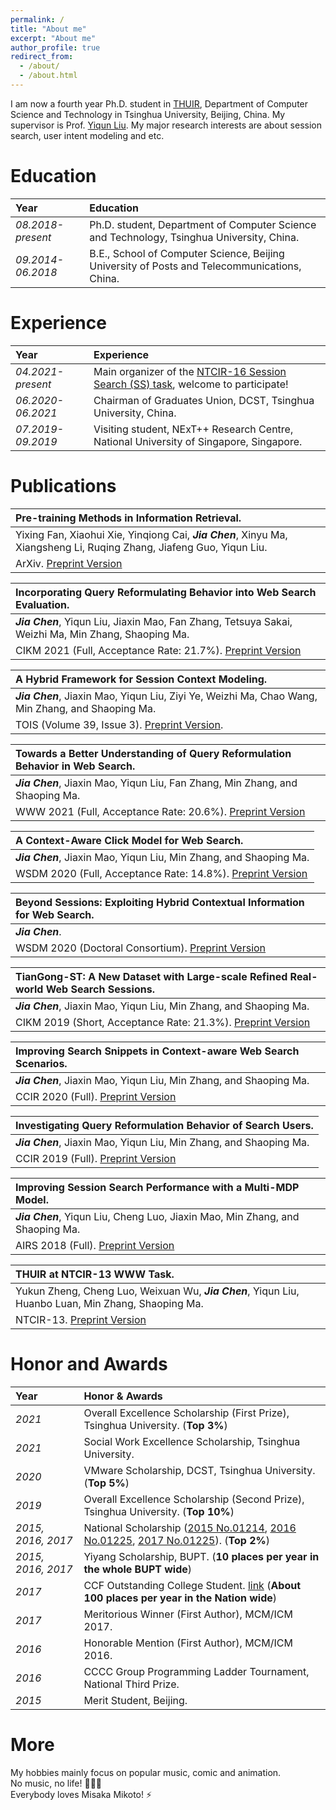 ```yaml
---
permalink: /
title: "About me"
excerpt: "About me"
author_profile: true
redirect_from: 
  - /about/
  - /about.html
---
```


I am now a fourth year Ph.D. student in [THUIR](http://www.thuir.cn/), Department of Computer Science and Technology in Tsinghua University, Beijing, China. My supervisor is Prof. [Yiqun Liu](http://www.thuir.cn/group/~YQLiu/). My major research interests are about session search, user intent modeling and etc.

Education
======

| Year | Education |
| :------ | :------ | 
| *08.2018-present* | Ph.D. student, Department of Computer Science and Technology, Tsinghua University, China. |
| *09.2014-06.2018* | B.E., School of Computer Science, Beijing University of Posts and Telecommunications, China. |

Experience
======

| Year | Experience |
| :------ | :------ | 
| *04.2021-present* | Main organizer of the [NTCIR-16 Session Search (SS) task](http://www.thuir.cn/session-search/), welcome to participate! |
| *06.2020-06.2021* | Chairman of Graduates Union, DCST, Tsinghua University, China.|
| *07.2019-09.2019* | Visiting student, NExT++ Research Centre, National University of Singapore, Singapore. |


Publications
======

| **Pre-training Methods in Information Retrieval.**|
| :------ |  
| Yixing Fan, Xiaohui Xie, Yinqiong Cai, ***Jia Chen***, Xinyu Ma, Xiangsheng Li, Ruqing Zhang, Jiafeng Guo, Yiqun Liu. |
| ArXiv. [Preprint Version](https://arxiv.org/pdf/2111.13853)| 

| **Incorporating Query Reformulating Behavior into Web Search Evaluation.**|
| :------ |  
| ***Jia Chen***, Yiqun Liu, Jiaxin Mao, Fan Zhang, Tetsuya Sakai, Weizhi Ma, Min Zhang, Shaoping Ma. |
| CIKM 2021 (Full, Acceptance Rate: 21.7%). [Preprint Version](https://xuanyuan14.github.io/files/CIKM21chen.pdf)| 

| **A Hybrid Framework for Session Context Modeling.** |
| :------ |  
| ***Jia Chen***, Jiaxin Mao, Yiqun Liu, Ziyi Ye, Weizhi Ma, Chao Wang, Min Zhang, and Shaoping Ma.  |
| TOIS (Volume 39, Issue 3). [Preprint Version](https://dl.acm.org/doi/pdf/10.1145/3448127).| 

| **Towards a Better Understanding of Query Reformulation Behavior in Web Search.** |
| :------ |  
| ***Jia Chen***, Jiaxin Mao, Yiqun Liu, Fan Zhang, Min Zhang, and Shaoping Ma. |
| WWW 2021 (Full, Acceptance Rate: 20.6%). [Preprint Version](https://xuanyuan14.github.io/files/WWW21chen.pdf)|  

| **A Context-Aware Click Model for Web Search.** |
| :------ |  
| ***Jia Chen***, Jiaxin Mao, Yiqun Liu, Min Zhang, and Shaoping Ma. |
| WSDM 2020 (Full, Acceptance Rate: 14.8%). [Preprint Version](https://xuanyuan14.github.io/files/WSDM20chen.pdf)|

| **Beyond Sessions: Exploiting Hybrid Contextual Information for Web Search.** |
| :------ |  
| ***Jia Chen***. |
| WSDM 2020 (Doctoral Consortium). [Preprint Version](https://xuanyuan14.github.io/files/WSDM20DCchen.pdf)|

| **TianGong-ST: A New Dataset with Large-scale Refined Real-world Web Search Sessions.** |
| :------ |  
| ***Jia Chen***, Jiaxin Mao, Yiqun Liu, Min Zhang, and Shaoping Ma. |
| CIKM 2019 (Short, Acceptance Rate: 21.3%). [Preprint Version](https://xuanyuan14.github.io/files/CIKM19chen.pdf)|
  
| **Improving Search Snippets in Context-aware Web Search Scenarios.** |
| :------ |  
| ***Jia Chen***, Jiaxin Mao, Yiqun Liu, Min Zhang, and Shaoping Ma. |
| CCIR 2020 (Full). [Preprint Version](https://xuanyuan14.github.io/files/CCIR20chen.pdf)|

| **Investigating Query Reformulation Behavior of Search Users.** |
| :------ |  
| ***Jia Chen***, Jiaxin Mao, Yiqun Liu, Min Zhang, and Shaoping Ma. |
| CCIR 2019 (Full). [Preprint Version](https://xuanyuan14.github.io/files/CCIR19chen.pdf)|
  
| **Improving Session Search Performance with a Multi-MDP Model.** |
| :------ |  
| ***Jia Chen***, Yiqun Liu, Cheng Luo, Jiaxin Mao, Min Zhang, and Shaoping Ma. |
| AIRS 2018 (Full). [Preprint Version](https://xuanyuan14.github.io/files/JiaChen-AIRS2018.pdf)|

| **THUIR at NTCIR-13 WWW Task.** |
| :------ |  
| Yukun Zheng, Cheng Luo, Weixuan Wu, ***Jia Chen***, Yiqun Liu, Huanbo Luan, Min Zhang, Shaoping Ma. |
| NTCIR-13. [Preprint Version](https://xuanyuan14.github.io/files/NTCIR-13_paper_28.pdf)|

Honor and Awards
======

| Year | Honor & Awards |
| :------ | :------ | 
| *2021* | Overall Excellence Scholarship (First Prize), Tsinghua University. (**Top 3%**)|
| *2021* | Social Work Excellence Scholarship, Tsinghua University.|
| *2020* | VMware Scholarship, DCST, Tsinghua University. (**Top 5%**)|
| *2019* | Overall Excellence Scholarship (Second Prize), Tsinghua University. (**Top 10%**)| 
| *2015, 2016, 2017* | National Scholarship ([2015 No.01214](http://www.moe.gov.cn/srcsite/A05/s7505/201601/t20160120_228481.html), [2016 No.01225](http://www.moe.gov.cn/srcsite/A05/s7505/201612/t20161230_293528.html), [2017 No.01225](http://www.moe.gov.cn/srcsite/A05/s7505/201711/t20171108_318697.html)). (**Top 2%**)| 
| *2015, 2016, 2017* | Yiyang Scholarship, BUPT. (**10 places per year in the whole BUPT wide**)|
| *2017* | CCF Outstanding College Student. [link](https://www.ccf.org.cn/Awards/Awards/2017-07-31/602612.shtml) (**About 100 places per year in the Nation wide**)
| *2017* | Meritorious Winner (First Author), MCM/ICM 2017.|
| *2016* | Honorable Mention (First Author), MCM/ICM 2016.|
| *2016* | CCCC Group Programming Ladder Tournament, National Third Prize.|
| *2015* | Merit Student, Beijing.|

More
======
My hobbies mainly focus on popular music, comic and animation.  
No music, no life! 🤠🎵🎶  
Everybody loves Misaka Mikoto! ⚡️


<script type='text/javascript' id='clustrmaps' src='//cdn.clustrmaps.com/map_v2.js?cl=ffffff&w=a&t=tt&d=bju4B0QMEhcfQpVMAV_s8aJSfw7oX9YpdHi3zjXMeOs&cmn=f00b34'></script>
